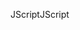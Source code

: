 <span data-ttu-id="2acce-101">JScript</span><span class="sxs-lookup"><span data-stu-id="2acce-101">JScript</span></span>